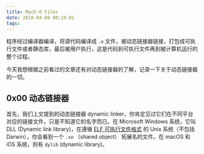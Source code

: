 ```yaml
---
title: Mach-O Files
date: 2018-04-09 00:19:01
tags:
---
```


程序经过编译器编译，将源代码编译成 `.o` 文件，被动态链接器链接，打包成可执行文件或者静态库，最后被用户执行，这是代码到可执行文件再到被计算机运行的整个过程。

今天我想根据之前看过的文章还有对动态链接器的了解，记录一下关于动态链接器的一切。

## 0x00 动态链接器

首先，我们上文提到的动态链接器 dynamic linker，你肯定见过它们在不同平台对应的链接文件，只是不知道它的名字而已。在 Microsoft Windows 系统，它叫 DLL (Dynamic link library)，在遵循 [ELF 可执行文件格式](https://en.wikipedia.org/wiki/Executable_and_Linkable_Format) 的 Unix 系统（不包括 Darwin），你会看到一个 `.so` （shared object） 拓展名的文件。在 macOS 和 iOS 系统，则有 `dylib` (dynamic library)。